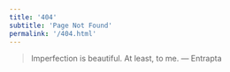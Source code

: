 ```yaml
---
title: '404'
subtitle: 'Page Not Found'
permalink: '/404.html'
---
```


> Imperfection is beautiful. At least, to me.
> — Entrapta
